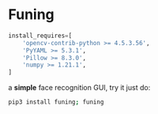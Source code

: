 # Funing
```python
install_requires=[
    'opencv-contrib-python >= 4.5.3.56',
    'PyYAML >= 5.3.1',
    'Pillow >= 8.3.0',
    'numpy >= 1.21.1',
]
```
a **simple** face recognition GUI, try it just do:  
```bash
pip3 install funing; funing
```